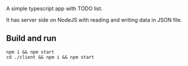 A simple typescript app with TODO list.

It has server side on NodeJS with reading and writing data in JSON file.


## Build and run 
```
npm i && npm start
cd ./client && npm i && npm start
```